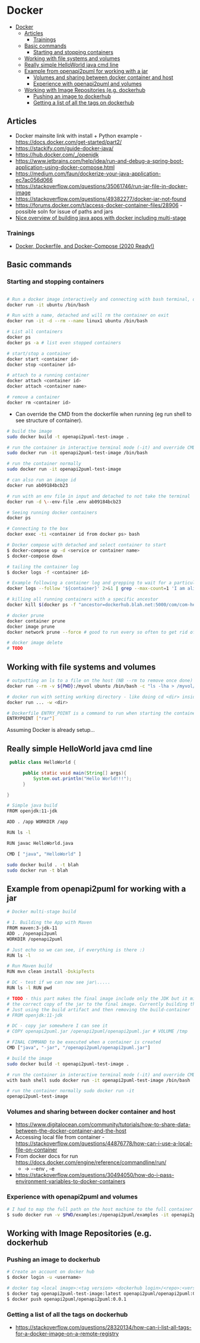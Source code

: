 # Docker

- [Docker](#docker)
  - [Articles](#articles)
    - [Trainings](#trainings)
  - [Basic commands](#basic-commands)
    - [Starting and stopping containers](#starting-and-stopping-containers)
  - [Working with file systems and volumes](#working-with-file-systems-and-volumes)
  - [Really simple HelloWorld java cmd line](#really-simple-helloworld-java-cmd-line)
  - [Example from openapi2puml for working with a jar](#example-from-openapi2puml-for-working-with-a-jar)
    - [Volumes and sharing between docker container and host](#volumes-and-sharing-between-docker-container-and-host)
    - [Experience with openapi2puml and volumes](#experience-with-openapi2puml-and-volumes)
  - [Working with Image Repositories (e.g. dockerhub](#working-with-image-repositories-eg-dockerhub)
    - [Pushing an image to dockerhub](#pushing-an-image-to-dockerhub)
    - [Getting a list of all the tags on dockerhub](#getting-a-list-of-all-the-tags-on-dockerhub)

## Articles

- Docker mainsite link with install + Python example - <https://docs.docker.com/get-started/part2/>
- <https://stackify.com/guide-docker-java/>
- <https://hub.docker.com/_/openjdk>
- <https://www.jetbrains.com/help/idea/run-and-debug-a-spring-boot-application-using-docker-compose.html>
- <https://medium.com/faun/dockerize-your-java-application-ec7ac056d066>
- <https://stackoverflow.com/questions/35061746/run-jar-file-in-docker-image>
- <https://stackoverflow.com/questions/49382277/docker-jar-not-found>
- <https://forums.docker.com/t/access-docker-container-files/28906> -
    possible soln for issue of paths and jars
- [Nice overview of building java apps with docker including multi-stage](https://blog.frankel.ch/hitchhiker-guide-containerizing-java-apps/)

### Trainings

- [Docker, Dockerfile, and Docker-Compose (2020 Ready!)](https://learning.oreilly.com/videos/docker-dockerfile-and/9781800206847/9781800206847-video3_3)

## Basic commands

### Starting and stopping containers

```bash

# Run a docker image interactively and connecting with bash terminal, downloading if necessary
docker run -it ubuntu /bin/bash

# Run with a name, detached and will rm the container on exit
docker run -it -d --rm --name linux1 ubuntu /bin/bash

# List all containers
docker ps
docker ps -a # list even stopped containers

# start/stop a container
docker start <container id>
docker stop <container id>

# attach to a running container
docker attach <container id>
docker attach <container name>

# remove a container
docker rm <container id>
```

- Can override the CMD from the dockerfile when running (eg run shell
    to see structure of container).

```bash
# build the image
sudo docker build -t openapi2puml-test-image .

# run the container in interactive terminal mode (-it) and override CMD with bash shell
sudo docker run -it openapi2puml-test-image /bin/bash

# run the container normally
sudo docker run -it openapi2puml-test-image

# can also run an image id
docker run ab09184bcb23

# run with an env file in input and detached to not take the terminal
docker run -d \--env-file .env ab09184bcb23

# Seeing running docker containers
docker ps

# Connecting to the box
docker exec -ti <container id from docker ps> bash

# Docker compose with detached and select container to start
$ docker-compose up -d <service or container name>
$ docker-compose down

# tailing the container log
$ docker logs -f <container id>

# Example following a container log and grepping to wait for a particular output
docker logs --follow '${container}' 2>&1 | grep --max-count=1 'I am alive at'

# killing all running containers with a specific ancestor
docker kill $(docker ps -f "ancestor=dockerhub.blah.net:5000/com/com-helloWorldDocker" -a -q)

# docker prune
docker container prune
docker image prune
docker network prune --force # good to run every so often to get rid of conflicting networks from old runs

# docker image delete
# TODO
```

## Working with file systems and volumes

```bash
# outputting an ls to a file on the host (NB --rm to remove once done)
docker run --rm -v ${PWD}:/myvol ubuntu /bin/bash -c "ls -lha > /myvol/myfile.txt"

# docker run with setting working directory - like doing cd <dir> inside the docker container
docker run ... -w <dir>

# Dockerfile ENTRY_POINT is a command to run when starting the containerf
ENTRYPOINT ["rar"]
```

Assuming Docker is already setup...

## Really simple HelloWorld java cmd line

```java
 public class HelloWorld {

      public static void main(String[] args){
          System.out.println("Hello World!!!");
      }

}
```

```bash
# Simple java build
FROM openjdk:11-jdk

ADD . /app WORKDIR /app

RUN ls -l

RUN javac HelloWorld.java

CMD [ "java", "HelloWorld" ]
```

```bash
sudo docker build . -t blah
sudo docker run -t blah
```

## Example from openapi2puml for working with a jar

```bash
# Docker multi-stage build

# 1. Building the App with Maven
FROM maven:3-jdk-11
ADD . /openapi2puml
WORKDIR /openapi2puml

# Just echo so we can see, if everything is there :)
RUN ls -l

# Run Maven build
RUN mvn clean install -DskipTests

# DC - test if we can now see jar\.....
RUN ls -l RUN pwd

# TODO - this part makes the final image include only the JDK but it misses
# the correct copy of the jar to the final image. Currently building the whole project and dumping it to the final image
# Just using the build artifact and then removing the build-container
# FROM openjdk:11-jdk

# DC - copy jar somewhere I can see it
# COPY openapi2puml.jar /openapi2puml/openapi2puml.jar # VOLUME /tmp

# FINAL COMMAND to be executed when a container is created
CMD ["java", "-jar", "/openapi2puml/openapi2puml.jar"]
```

```bash
# build the image
sudo docker build -t openapi2puml-test-image .

# run the container in interactive terminal mode (-it) and override CMD
with bash shell sudo docker run -it openapi2puml-test-image /bin/bash

# run the container normally sudo docker run -it
openapi2puml-test-image
```

### Volumes and sharing between docker container and host

- <https://www.digitalocean.com/community/tutorials/how-to-share-data-between-the-docker-container-and-the-host>
- Accessing local file from container -
    <https://stackoverflow.com/questions/44876778/how-can-i-use-a-local-file-on-container>
- From docker docs for run <https://docs.docker.com/engine/reference/commandline/run/>
  - -> \--env , -e
- <https://stackoverflow.com/questions/30494050/how-do-i-pass-environment-variables-to-docker-containers>

### Experience with openapi2puml and volumes

```bash
# I had to map the full path on the host machine to the full container path to get this to work and to see the generate files outside container afterwards.
$ sudo docker run -v $PWD/examples:/openapi2puml/examples -it openapi2puml-test-image
```

## Working with Image Repositories (e.g. dockerhub

### Pushing an image to dockerhub

```bash
# Create an account on docker hub
$ docker login -u <username>

# docker tag <local image>:<tag version> <dockerhub login>/<repo>:<version tag>
$ docker tag openapi2puml-test-image:latest openapi2puml/openapi2puml:0.0.1
$ docker push openapi2puml/openapi2puml:0.0.1
```

### Getting a list of all the tags on dockerhub

- <https://stackoverflow.com/questions/28320134/how-can-i-list-all-tags-for-a-docker-image-on-a-remote-registry>
